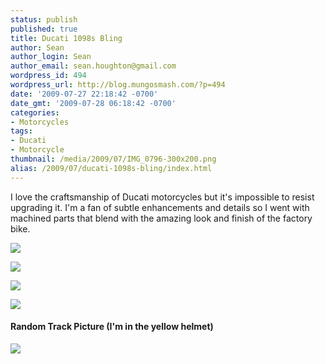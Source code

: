 ```yaml
---
status: publish
published: true
title: Ducati 1098s Bling
author: Sean
author_login: Sean
author_email: sean.houghton@gmail.com
wordpress_id: 494
wordpress_url: http://blog.mungosmash.com/?p=494
date: '2009-07-27 22:18:42 -0700'
date_gmt: '2009-07-28 06:18:42 -0700'
categories:
- Motorcycles
tags:
- Ducati
- Motorcycle
thumbnail: /media/2009/07/IMG_0796-300x200.png
alias: /2009/07/ducati-1098s-bling/index.html
---
```

I love the craftsmanship of Ducati motorcycles but it's impossible to resist upgrading it.  I'm a fan of subtle enhancements and details so I went with machined parts that blend with the amazing look and finish of the factory bike.

[![]({{site.url_root}}/media/2009/07/IMG_0786-300x200.png)]({{site.url_root}}/media/2009/07/IMG_0786.png)

[![]({{site.url_root}}/media/2009/07/IMG_0788-300x200.png)]({{site.url_root}}/media/2009/07/IMG_0788.png)

[![]({{site.url_root}}/media/2009/07/IMG_0800-300x200.png)]({{site.url_root}}/media/2009/07/IMG_0800.png)

[![]({{site.url_root}}/media/2009/07/IMG_0796-300x200.png)]({{site.url_root}}/media/2009/07/IMG_0796.png)

#### Random Track Picture (I'm in the yellow helmet)

[![]({{site.url_root}}/media/2009/07/PICT0004-300x225.png)]({{site.url_root}}/media/2009/07/PICT0004.png)

